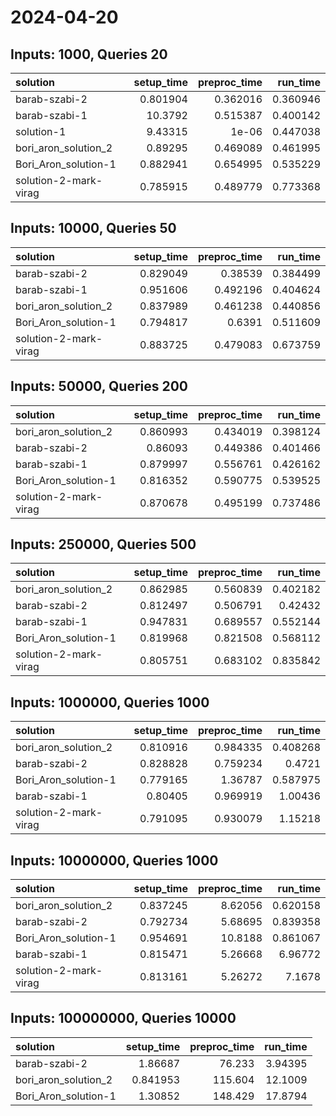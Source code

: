# 2024-04-20

## Inputs: 1000, Queries 20

| solution              |   setup_time |   preproc_time |   run_time |
|:----------------------|-------------:|---------------:|-----------:|
| barab-szabi-2         |     0.801904 |       0.362016 |   0.360946 |
| barab-szabi-1         |    10.3792   |       0.515387 |   0.400142 |
| solution-1            |     9.43315  |       1e-06    |   0.447038 |
| bori_aron_solution_2  |     0.89295  |       0.469089 |   0.461995 |
| Bori_Aron_solution-1  |     0.882941 |       0.654995 |   0.535229 |
| solution-2-mark-virag |     0.785915 |       0.489779 |   0.773368 |

## Inputs: 10000, Queries 50

| solution              |   setup_time |   preproc_time |   run_time |
|:----------------------|-------------:|---------------:|-----------:|
| barab-szabi-2         |     0.829049 |       0.38539  |   0.384499 |
| barab-szabi-1         |     0.951606 |       0.492196 |   0.404624 |
| bori_aron_solution_2  |     0.837989 |       0.461238 |   0.440856 |
| Bori_Aron_solution-1  |     0.794817 |       0.6391   |   0.511609 |
| solution-2-mark-virag |     0.883725 |       0.479083 |   0.673759 |

## Inputs: 50000, Queries 200

| solution              |   setup_time |   preproc_time |   run_time |
|:----------------------|-------------:|---------------:|-----------:|
| bori_aron_solution_2  |     0.860993 |       0.434019 |   0.398124 |
| barab-szabi-2         |     0.86093  |       0.449386 |   0.401466 |
| barab-szabi-1         |     0.879997 |       0.556761 |   0.426162 |
| Bori_Aron_solution-1  |     0.816352 |       0.590775 |   0.539525 |
| solution-2-mark-virag |     0.870678 |       0.495199 |   0.737486 |

## Inputs: 250000, Queries 500

| solution              |   setup_time |   preproc_time |   run_time |
|:----------------------|-------------:|---------------:|-----------:|
| bori_aron_solution_2  |     0.862985 |       0.560839 |   0.402182 |
| barab-szabi-2         |     0.812497 |       0.506791 |   0.42432  |
| barab-szabi-1         |     0.947831 |       0.689557 |   0.552144 |
| Bori_Aron_solution-1  |     0.819968 |       0.821508 |   0.568112 |
| solution-2-mark-virag |     0.805751 |       0.683102 |   0.835842 |

## Inputs: 1000000, Queries 1000

| solution              |   setup_time |   preproc_time |   run_time |
|:----------------------|-------------:|---------------:|-----------:|
| bori_aron_solution_2  |     0.810916 |       0.984335 |   0.408268 |
| barab-szabi-2         |     0.828828 |       0.759234 |   0.4721   |
| Bori_Aron_solution-1  |     0.779165 |       1.36787  |   0.587975 |
| barab-szabi-1         |     0.80405  |       0.969919 |   1.00436  |
| solution-2-mark-virag |     0.791095 |       0.930079 |   1.15218  |

## Inputs: 10000000, Queries 1000

| solution              |   setup_time |   preproc_time |   run_time |
|:----------------------|-------------:|---------------:|-----------:|
| bori_aron_solution_2  |     0.837245 |        8.62056 |   0.620158 |
| barab-szabi-2         |     0.792734 |        5.68695 |   0.839358 |
| Bori_Aron_solution-1  |     0.954691 |       10.8188  |   0.861067 |
| barab-szabi-1         |     0.815471 |        5.26668 |   6.96772  |
| solution-2-mark-virag |     0.813161 |        5.26272 |   7.1678   |

## Inputs: 100000000, Queries 10000

| solution             |   setup_time |   preproc_time |   run_time |
|:---------------------|-------------:|---------------:|-----------:|
| barab-szabi-2        |     1.86687  |         76.233 |    3.94395 |
| bori_aron_solution_2 |     0.841953 |        115.604 |   12.1009  |
| Bori_Aron_solution-1 |     1.30852  |        148.429 |   17.8794  |